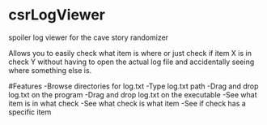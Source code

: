 # csrLogViewer
spoiler log viewer for the cave story randomizer

Allows you to easily check what item is where or just check if item X is in check Y without having to open the actual log file and accidentally seeing where something else is.

#Features
-Browse directories for log.txt
-Type log.txt path
-Drag and drop log.txt on the program
-Drag and drop log.txt on the executable
-See what item is in what check
-See what check is what item
-See if check has a specific item
